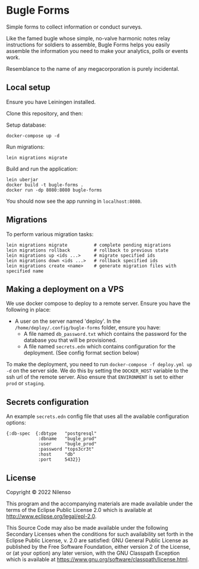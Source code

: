 # Bugle Forms

Simple forms to collect information or conduct surveys.

Like the famed bugle whose simple, no-valve harmonic notes relay instructions
for soldiers to assemble, Bugle Forms helps you easily assemble the information
you need to make your analytics, polls or events work.

Resemblance to the name of any megacorporation is purely incidental.

## Local setup

Ensure you have Leiningen installed.

Clone this repository, and then:

Setup database:

```
docker-compose up -d
```

Run migrations:

```
lein migrations migrate
```

Build and run the application:
```
lein uberjar
docker build -t bugle-forms .
docker run -dp 8080:8080 bugle-forms
```

You should now see the app running in `localhost:8080`.

## Migrations

To perform various migration tasks:

```
lein migrations migrate          # complete pending migrations
lein migrations rollback         # rollback to previous state
lein migrations up <ids ...>     # migrate specified ids
lein migrations down <ids ...>   # rollback specified ids
lein migrations create <name>    # generate migration files with specified name
```

## Making a deployment on a VPS

We use docker compose to deploy to a remote server. Ensure you have the following in place:

- A user on the server named 'deploy'. In the `/home/deploy/.config/bugle-forms` folder, ensure you have:
    - A file named `db_password.txt` which contains the password for the database you that will be provisioned.
    - A file named `secrets.edn` which contains configuration for the deployment. (See config format section below)

To make the deployment, you need to run `docker-compose -f deploy.yml up -d` on the server side. We do this by setting the `DOCKER_HOST` variable to the ssh url of the remote server. Also ensure that `ENVIRONMENT` is set to either `prod` or `staging`.

## Secrets configuration

An example `secrets.edn` config file that uses all the available configuration options:

``` edn
{:db-spec  {:dbtype   "postgresql"
            :dbname   "bugle_prod"
            :user     "bugle_prod"
            :password "tops3cr3t"
            :host     "db"
            :port     5432}}
```

## License

Copyright © 2022 Nilenso

This program and the accompanying materials are made available under the
terms of the Eclipse Public License 2.0 which is available at
http://www.eclipse.org/legal/epl-2.0.

This Source Code may also be made available under the following Secondary
Licenses when the conditions for such availability set forth in the Eclipse
Public License, v. 2.0 are satisfied: GNU General Public License as published by
the Free Software Foundation, either version 2 of the License, or (at your
option) any later version, with the GNU Classpath Exception which is available
at https://www.gnu.org/software/classpath/license.html.
